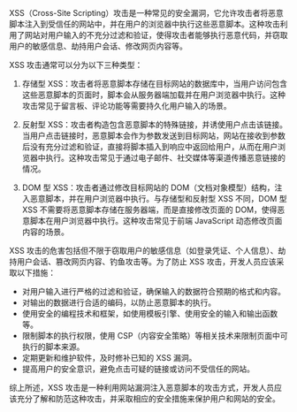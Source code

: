 XSS（Cross-Site Scripting）攻击是一种常见的安全漏洞，它允许攻击者将恶意脚本注入到受信任的网站中，并在用户的浏览器中执行这些恶意脚本。这种攻击利用了网站对用户输入的不充分过滤和验证，使得攻击者能够执行恶意代码，并窃取用户的敏感信息、劫持用户会话、修改网页内容等。

XSS 攻击通常可以分为以下三种类型：

1. 存储型 XSS：攻击者将恶意脚本存储在目标网站的数据库中，当用户访问包含这些恶意脚本的页面时，脚本会从服务器端加载并在用户浏览器中执行。这种攻击常见于留言板、评论功能等需要持久化用户输入的场景。

2. 反射型 XSS：攻击者构造包含恶意脚本的特殊链接，并诱使用户点击该链接。当用户点击链接时，恶意脚本会作为参数发送到目标网站，网站在接收到参数后没有充分过滤和验证，直接将脚本插入到响应中返回给用户，从而在用户浏览器中执行。这种攻击常见于通过电子邮件、社交媒体等渠道传播恶意链接的情况。

3. DOM 型 XSS：攻击者通过修改目标网站的 DOM（文档对象模型）结构，注入恶意脚本，并在用户浏览器中执行。与存储型和反射型 XSS 不同，DOM 型 XSS 不需要将恶意脚本存储在服务器端，而是直接修改页面的 DOM，使得恶意脚本在用户浏览器中执行。这种攻击常见于前端 JavaScript 动态修改页面内容的场景。

XSS 攻击的危害包括但不限于窃取用户的敏感信息（如登录凭证、个人信息）、劫持用户会话、篡改网页内容、钓鱼攻击等。为了防止 XSS 攻击，开发人员应该采取以下措施：

- 对用户输入进行严格的过滤和验证，确保输入的数据符合预期的格式和内容。
- 对输出的数据进行合适的编码，以防止恶意脚本的执行。
- 使用安全的编程技术和框架，如使用模板引擎、使用安全的输入和输出函数等。
- 限制脚本的执行权限，使用 CSP（内容安全策略）等相关技术来限制页面中可执行的脚本来源。
- 定期更新和维护软件，及时修补已知的 XSS 漏洞。
- 提高用户的安全意识，避免点击可疑的链接或访问不受信任的网站。

综上所述，XSS 攻击是一种利用网站漏洞注入恶意脚本的攻击方式，开发人员应该充分了解和防范这种攻击，并采取相应的安全措施来保护用户和网站的安全。